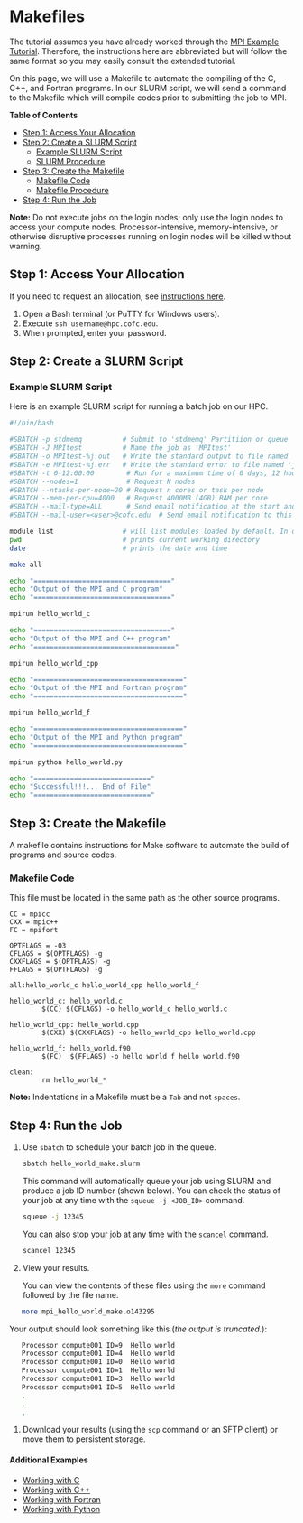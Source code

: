 # Makefiles

The tutorial assumes you have already worked through the [MPI Example Tutorial](./). Therefore, the instructions here are abbreviated but will follow the same format so you may easily consult the extended tutorial.

On this page, we will use a Makefile to automate the compiling of the C, C++, and Fortran programs. In our SLURM script, we will send a command to the Makefile which will compile codes prior to submitting the job to MPI.

**Table of Contents**

* [Step 1: Access Your Allocation](makefile.md#step-1-access-your-allocation)
* [Step 2: Create a SLURM Script](makefile.md#step-2-create-a-pbs-script)
  * [Example SLURM Script](makefile.md#example-slurm-script)
  * [SLURM Procedure](makefile.md#slurm-procedure)
* [Step 3: Create the Makefile](makefile.md#step-3-create-the-makefile)
  * [Makefile Code](makefile.md#makefile-code)
  * [Makefile Procedure](makefile.md#makefile-procedure)
* [Step 4: Run the Job](makefile.md#step-4-run-the-job)

**Note:** Do not execute jobs on the login nodes; only use the login nodes to access your compute nodes. Processor-intensive, memory-intensive, or otherwise disruptive processes running on login nodes will be killed without warning.

## Step 1: Access Your Allocation

If you need to request an allocation, see [instructions here](../../request-access.md).

1. Open a Bash terminal \(or PuTTY for Windows users\).
2. Execute `ssh username@hpc.cofc.edu`.
3. When prompted, enter your password.

## Step 2: Create a SLURM Script

### Example SLURM Script

Here is an example SLURM script for running a batch job on our HPC.

```bash
#!/bin/bash

#SBATCH -p stdmemq          # Submit to 'stdmemq' Partitiion or queue
#SBATCH -J MPItest          # Name the job as 'MPItest'
#SBATCH -o MPItest-%j.out   # Write the standard output to file named 'jMPItest-<job_number>.out'
#SBATCH -e MPItest-%j.err   # Write the standard error to file named 'jMPItest-<job_number>.err'
#SBATCH -t 0-12:00:00        # Run for a maximum time of 0 days, 12 hours, 00 mins, 00 secs
#SBATCH --nodes=1            # Request N nodes
#SBATCH --ntasks-per-node=20 # Request n cores or task per node
#SBATCH --mem-per-cpu=4000   # Request 4000MB (4GB) RAM per core
#SBATCH --mail-type=ALL      # Send email notification at the start and end of the job
#SBATCH --mail-user=<user>@cofc.edu  # Send email notification to this address

module list                 # will list modules loaded by default. In our case, it will be GNU8 compilers and OpenMPI3 MPI libraries
pwd                         # prints current working directory
date                        # prints the date and time

make all

echo "=================================="
echo "Output of the MPI and C program"
echo "=================================="

mpirun hello_world_c

echo "=================================="
echo "Output of the MPI and C++ program"
echo "==================================="

mpirun hello_world_cpp

echo "====================================="
echo "Output of the MPI and Fortran program"
echo "====================================="

mpirun hello_world_f

echo "====================================="
echo "Output of the MPI and Python program"
echo "====================================="

mpirun python hello_world.py

echo "============================="
echo "Successful!!!... End of File"
echo "============================="
```

## Step 3: Create the Makefile

A makefile contains instructions for Make software to automate the build of programs and source codes.

### Makefile Code

This file must be located in the same path as the other source programs.

```text
CC = mpicc
CXX = mpic++
FC = mpifort

OPTFLAGS = -O3
CFLAGS = $(OPTFLAGS) -g
CXXFLAGS = $(OPTFLAGS) -g
FFLAGS = $(OPTFLAGS) -g

all:hello_world_c hello_world_cpp hello_world_f

hello_world_c: hello_world.c
        $(CC) $(CFLAGS) -o hello_world_c hello_world.c

hello_world_cpp: hello_world.cpp
        $(CXX) $(CXXFLAGS) -o hello_world_cpp hello_world.cpp

hello_world_f: hello_world.f90
        $(FC)  $(FFLAGS) -o hello_world_f hello_world.f90

clean:
        rm hello_world_*
```

**Note:** Indentations in a Makefile must be a `Tab` and not `spaces`.

## Step 4: Run the Job

1. Use `sbatch` to schedule your batch job in the queue.

   ```bash
   sbatch hello_world_make.slurm
   ```

   This command will automatically queue your job using SLURM and produce a job ID number \(shown below\). You can check the status of your job at any time with the `squeue -j <JOB_ID>` command.

   ```bash
   squeue -j 12345
   ```

   You can also stop your job at any time with the `scancel` command.

   ```bash
   scancel 12345
   ```

2. View your results.  

    You can view the contents of these files using the `more` command followed by the file name.  

```bash
   more mpi_hello_world_make.o143295
```

Your output should look something like this \(_the output is truncated._\):

```bash
   Processor compute001 ID=9  Hello world
   Processor compute001 ID=4  Hello world
   Processor compute001 ID=0  Hello world
   Processor compute001 ID=1  Hello world
   Processor compute001 ID=3  Hello world
   Processor compute001 ID=5  Hello world
   .
   .
   .
```

1. Download your results \(using the `scp` command or an SFTP client\) or move them to persistent storage.

#### Additional Examples

* [Working with C](./)
* [Working with C++](cpp.md)
* [Working with Fortran](fortran.md)
* [Working with Python](python.md)

